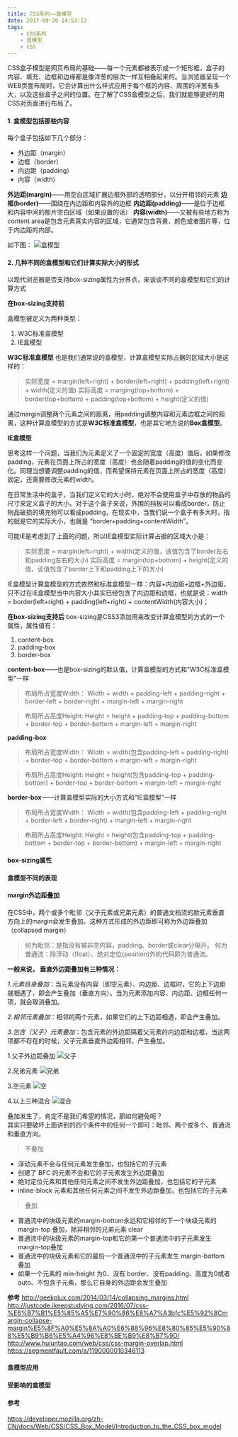 ```yaml
---
title: CSS系列——盒模型
date: 2017-09-20 14:53:13
tags:
    - CSS系列
    - 盒模型
    - CSS
---
```


CSS盒子模型是网页布局的基础——每一个元素都被表示成一个矩形框，盒子的内容、填充、边框和边缘都是像洋葱的层次一样互相叠起来的。当浏览器呈现一个WEB页面布局时，它会计算出什么样式应用于每个框的内容、周围的洋葱有多大，以及这些盒子之间的位置。在了解了CSS盒模型之后，我们就能够更好的用CSS对页面进行布局了。

#### 1. 盒模型包括那些内容
每个盒子包括如下几个部分：
* 外边距（margin）
* 边框（border）
* 内边距（padding）
* 内容（width）

**外边距(margin)**——用空白区域扩展边框外部的透明部分，以分开相邻的元素
**边框(border)**——围绕在内边距和内容外的边框
**内边距(padding)**——是位于边框和内容中间的那片空白区域（如果设置的话）
**内容(width)**——又被有些地方称为content area是包含元素真实内容的区域，它通常包含背景、颜色或者图片等，位于内边距的内部。

如下图：
![盒模型](https://leohxj.gitbooks.io/front-end-database/html-and-css-basic/assets/box-model.svg)

#### 2. 几种不同的盒模型和它们计算实际大小的形式
以现代浏览器是否支持box-sizing属性为分界点，来谈谈不同的盒模型和它们的计算方式

**在box-sizing支持前**

盒模型被定义为两种类型：
1. W3C标准盒模型
2. IE盒模型

**W3C标准盒模型**
也是我们通常说的盒模型，计算盒模型实际占据的区域大小是这样的：
> 实际宽度 = margin(left+right) + border(left+right) + padding(left+right) + width(定义的值)
> 实际高度 = marging(top+bottom) + border(top+bottom) + padding(top+bottom) + height(定义的值)

通过margin调整两个元素之间的距离，用padding调整内容和元素边框之间的距离，这种计算盒模型的方式是**W3C标准盒模型**，也是其它地方说的**Box盒模型**。

**IE盒模型**

思考这样一个问题，当我们为元素定义了一个固定的宽度（高度）值后，如果修改padding，元素在页面上所占的宽度（高度）也会随着padding的值的变化而变化。同理当想要调整padding的值，而希望保持元素在页面上所占的宽度（高度）固定，还需要修改元素的width。

在日常生活中的盒子，当我们定义它的大小时，绝对不会使用盒子中存放的物品的尺寸来定义盒子的大小。对于这个盒子来说，外围的挡板可以看成border，防止物品破损的填充物可以看成padding，在现实中，当我们说一个盒子有多大时，指的就是它的实际大小，也就是 “border+padding+contentWidth”。

可能IE是考虑到了上面的问题，所以IE盒模型实际计算占据的区域大小是：
> 实际宽度 = margin(left+right) + width(定义的值，该值包含了border左右和padding左右的大小)
> 实际高度 = margin(top+bottom) + height(定义的值，该值包含了border上下和padding上下的大小)

IE盒模型计算盒模型的方式依然和标准盒模型一样：内容+内边距+边框+外边距，只不过在IE盒模型当中内容大小其实已经包含了内边距和边框，也就是说：width = border(left+right) + padding(left+right) + contentWidth(内容大小)；

**在box-sizing支持后**
box-sizing是CSS3添加用来改变计算盒模型的方式的一个属性，属性值有：
1. content-box
2. padding-box
3. border-box

**content-box**——也是box-sizing的默认值，计算盒模型的方式和"W3C标准盒模型"一样

> 布局所占宽度Width：
> Width = width + padding-left + padding-right + border-left + border-right + margin-left + margin-right  

> 布局所占高度Height:
> Height = height + padding-top + padding-bottom + border-top + border-bottom + margin-left + margin-right


**padding-box**
> 布局所占宽度Width：
> Width = width(包含padding-left + padding-right) + border-top + border-bottom + margin-left + margin-right  

> 布局所占高度Height:
> Height = height(包含padding-top + padding-bottom) + border-top + border-bottom + margin-left + margin-right

**border-box**——计算盒模型实际的大小方式和"IE盒模型”一样
> 布局所占宽度Width：
> Width = width(包含padding-left + padding-right + border-left + border-right) + margin-left + margin-right  

> 布局所占高度Height:
> Height = height(包含padding-top + padding-bottom + border-top + border-bottom) + margin-left + margin-right

#### box-sizing属性

#### 盒模型不同的表现

#### margin外边距叠加
在CSS中，两个或多个毗邻（父子元素或兄弟元素）的普通文档流的款元素垂直方向上的margin会发生叠加。这种方式形成的外边距即可称为外边距叠加（collapsed margin）

> 何为毗邻：是指没有被非空内容，padding、border或clear分隔开。
> 何为普通流：除浮动（float）、绝对定位(position)外的代码即为普通流。

**一般来说， 垂直外边距叠加有三种情况：**

*1.元素自身叠加*：当元素没有内容（即空元素）、内边距、边框时，它的上下边距就相遇了，即会产生叠加（垂直方向）。当为元素添加内容、内边距、边框任何一项，就会取消叠加。

*2.相邻元素叠加*：相邻的两个元素，如果它们的上下边距相遇，即会产生叠加。

*3.包含（父子）元素叠加*：包含元素的外边距隔着父元素的内边距和边框，当这两项都不存在的时候，父子元素垂直外边距相邻，产生叠加。

1.父子外边距叠加
![父子](http://7b1evr.com1.z0.glb.clouddn.com/illustration%5CCollapsingct_css_margin_collapsing_example_2.gif)  


2.兄弟元素
![兄弟](http://7b1evr.com1.z0.glb.clouddn.com/illustration%5CCollapsingct_css_margin_collapsing_example_1.gif)  


3.空元素
![空](http://7b1evr.com1.z0.glb.clouddn.com/illustration%5CCollapsingct_css_margin_collapsing_example_3.gif)  


4.以上三种混合
![混合](http://7b1evr.com1.z0.glb.clouddn.com/illustration%5CCollapsingct_css_margin_collapsing_example_4.gif)


叠加发生了，肯定不是我们希望的情况，那如何避免呢？  
其实只要破坏上面讲到的四个条件中的任何一个即可：毗邻、两个或多个、普通流和垂直方向。

> 不叠加

* 浮动元素不会与任何元素发生叠加，也包括它的子元素
* 创建了 BFC 的元素不会和它的子元素发生外边距叠加
* 绝对定位元素和其他任何元素之间不发生外边距叠加，也包括它的子元素
* inline-block 元素和其他任何元素之间不发生外边距叠加，也包括它的子元素

> 叠加

* 普通流中的块级元素的margin-bottom永远和它相邻的下一个块级元素的 margin-top 叠加，除非相邻的兄弟元素 clear
* 普通流中的块级元素的margin-top和它的第一个普通流中的子元素发生margin-top叠加
* 普通流中的块级元素和它的最后一个普通流中的子元素发生 margin-bottom叠加
* 如果一个元素的 min-height 为0、没有 border、没有padding、高度为0或者auto、不包含子元素，那么它自身的外边距会发生叠加

**参考**
<http://geekplux.com/2014/03/14/collapsing_margins.html>
<http://justcode.ikeepstudying.com/2016/07/css-%E6%B7%B1%E5%85%A5%E7%90%86%E8%A7%A3bfc%E5%92%8Cmargin-collapse-margin%E5%8F%A0%E5%8A%A0%E6%88%96%E8%80%85%E5%90%88%E5%B9%B6%E5%A4%96%E8%BE%B9%E8%B7%9D/>
<http://www.hujuntao.com/web/css/css-margin-overlap.html>
<https://segmentfault.com/a/1190000010346113>

#### 盒模型应用


#### 受影响的盒模型



#### 参考
<https://developer.mozilla.org/zh-CN/docs/Web/CSS/CSS_Box_Model/Introduction_to_the_CSS_box_model>